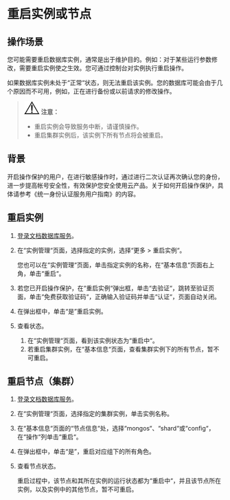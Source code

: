 # 重启实例或节点<a name="dds_03_0003"></a>

## 操作场景<a name="section1538841202523"></a>

您可能需要重启数据库实例，通常是出于维护目的。例如：对于某些运行参数修改，需要重启实例使之生效。您可通过控制台对实例执行重启操作。

如果数据库实例未处于“正常“状态，则无法重启该实例。您的数据库可能会由于几个原因而不可用，例如，正在进行备份或以前请求的修改操作。

>![](public_sys-resources/icon-notice.gif) **注意：**   
>-   重启实例会导致服务中断，请谨慎操作。  
>-   重启集群实例后，该实例下所有节点将会被重启。  

## 背景<a name="section6437112514327"></a>

开启操作保护的用户，在进行敏感操作时，通过进行二次认证再次确认您的身份，进一步提高帐号安全性，有效保护您安全使用云产品。关于如何开启操作保护，具体请参考《统一身份认证服务用户指南》的内容。

## 重启实例<a name="section986617183648"></a>

1.  [登录文档数据库服务](https://support.huaweicloud.com/qs-dds/dds_02_0043.html)。
2.  在“实例管理“页面，选择指定的实例，选择“更多  \>  重启实例“。

    您也可以在“实例管理“页面，单击指定实例的名称，在“基本信息“页面右上角，单击“重启“。

3.  若您已开启操作保护，在“重启实例“弹出框，单击“去验证“，跳转至验证页面，单击“免费获取验证码“，正确输入验证码并单击“认证“，页面自动关闭。
4.  在弹出框中，单击“是”重启实例。
5.  查看状态。
    1.  在“实例管理“页面，看到该实例状态为“重启中“。
    2.  若重启集群实例，在“基本信息“页面，查看集群实例下的所有节点，暂不可重启。


## 重启节点（集群）<a name="section42490975183655"></a>

1.  [登录文档数据库服务](https://support.huaweicloud.com/qs-dds/dds_02_0043.html)。
2.  在“实例管理“页面，选择指定的集群实例，单击实例名称。
3.  在“基本信息“页面的“节点信息“处，选择“mongos“、“shard“或“config“，在“操作“列单击“重启“。
4.  在弹出框中，单击“是”，重启对应组下的所有角色。
5.  查看节点状态。

    重启过程中，该节点和其所在实例的运行状态都为“重启中“，并且该节点所在实例，以及实例中的其他节点，暂不可重启。


